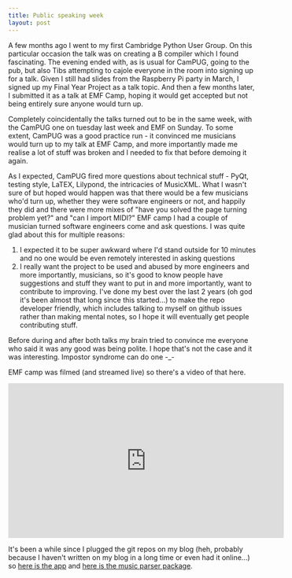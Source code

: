 ```yaml
---
title: Public speaking week
layout: post
---
```

A few months ago I went to my first Cambridge Python User Group. On this particular occasion the talk was on creating a B compiler which I found fascinating. The evening ended with, as is usual for CamPUG, going to the pub, but also Tibs attempting to cajole everyone in the room into signing up for a talk.
Given I still had slides from the Raspberry Pi party in March, I signed up my Final Year Project as a talk topic.
And then a few months later, I submitted it as a talk at EMF Camp, hoping it would get accepted but not being entirely sure anyone would turn up.

Completely coincidentally the talks turned out to be in the same week, with the CamPUG one on tuesday last week and EMF on Sunday. To some extent, CamPUG was a good practice run - it convinced me musicians would turn up to my talk at EMF Camp, and more importantly made me realise a lot of stuff was broken and I needed to fix that before demoing it again.

As I expected, CamPUG fired more questions about technical stuff - PyQt, testing style, LaTEX, Lilypond, the intricacies of MusicXML. What I wasn't sure of but hoped would happen was that there would be a few musicians who'd turn up, whether they were software engineers or not, and happily they did and there were more mixes of "have you solved the page turning problem yet?" and "can I import MIDI?"
EMF camp I had a couple of musician turned software engineers come and ask questions. I was quite glad about this for multiple reasons:

1. I expected it to be super awkward where I'd stand outside for 10 minutes and no one would be even remotely interested in asking questions
2. I really want the project to be used and abused by more engineers and more importantly, musicians, so it's good to know people have suggestions and stuff they want to put in and more importantly, want to contribute to improving. I've done my best over the last 2 years (oh god it's been almost that long since this started...) to make the repo developer friendly, which includes talking to myself on github issues rather than making mental notes, so I hope it will eventually get people contributing stuff.

Before during and after both talks my brain tried to convince me everyone who said it was any good was being polite. I hope that's not the case and it was interesting. Impostor syndrome can do one -_-

EMF camp was filmed (and streamed live) so there's a video of that here. 
<iframe width="560" height="315" src="https://www.youtube.com/embed/CKUmsGKdNqQ" frameborder="0" allowfullscreen></iframe>

It's been a while since I plugged the git repos on my blog (heh, probably because I haven't written on my blog in a long time or even had it online...) so [here is the app](https://github.com/godley/Music-library) and [here is the music parser package](https://github.com/godley/museparse).